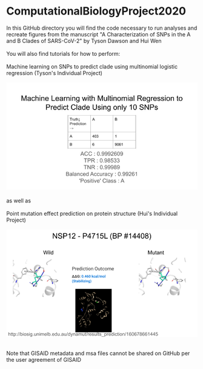 # ComputationalBiologyProject2020
In this GitHub directory you will find the code necessary to run analyses and recreate figures from the manuscript "A Characterization of SNPs in the A and B Clades of SARS-CoV-2" by Tyson Dawson and Hui Wen <br/><br/>
You will also find tutorials for how to perform:<br/><br/>
Machine learning on SNPs to predict clade using multinomial logistic regression (Tyson's Individual Project)<br/><br/>
![Confusion Matrix](https://github.com/tyden46/ComputationalBiologyProject2020/blob/main/ConfusionForGithub.jpg)<br/><br/>
as well as<br/><br/>
Point mutation effect prediction on protein structure (Hui's Individual Project) <br/><br/>
![Protein Structure](https://github.com/tyden46/ComputationalBiologyProject2020/blob/main/ProteinForGithub.png) <br/><br/>

Note that GISAID metadata and msa files cannot be shared on GitHub per the user agreement of GISAID
